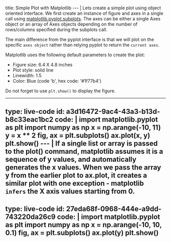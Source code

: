 title: Simple Plot with Matplotlib
--- |
  Lets create a simple plot using  object oriented interface. We first create an instance of figure and axes in a single call using [matplotlib.pyplot.subplots](https://matplotlib.org/api/_as_gen/matplotlib.pyplot.subplots.html#matplotlib.pyplot.subplots). The axes can be either a single Axes object or an array of Axes objects depending on the number of rows/columns specified during the subplots call.

  The main difference from the pyplot interface is that we will plot on the specific `axes object` rather than relying pyplot to return the `current axes`.

  Matplotlib uses the following default parameters to create the plot:
  * Figure size: 6.4 X 4.8 inches
  * Plot style: solid line
  * Linewidth: 1.5
  * Color: Blue (code 'b', hex code: '#1f77b4')

  Do not forget to use `plt.show()` to display the figure.

---
type: live-code
id: a3d16472-9ac4-43a3-b13d-b8c33eac1bc2
code: |
  import matplotlib.pyplot as plt
  import numpy as np
  x = np.arange(-10, 11)
  y = x ** 2
  fig, ax = plt.subplots()
  ax.plot(x, y)
  plt.show()
--- |
  If a single list or array is passed to the plot() command, matplotlib assumes it is a sequence of y values, and automatically generates the x values. When we pass the array y from the earlier plot to ax.plot, it creates a similar plot with one exception - matplotlib `infers` the X axis values starting from 0.
---
type: live-code
id: 27eda68f-0968-444e-a9dd-743220da26c9
code: |
  import matplotlib.pyplot as plt
  import numpy as np
  x = np.arange(-10, 10, 0.1)
  fig, ax = plt.subplots()
  ax.plot(y)
  plt.show()  
---
